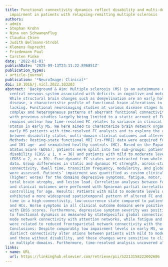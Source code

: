 ```yaml
---
title: Functional connectivity dynamics reflect disability and multi-domain clinical
  impairment in patients with relapsing-remitting multiple sclerosis
authors:
- admin
- Stephan Krohn
- Nina von Schwanenflug
- Claudia Chien
- Judith Bellmann-Strobl
- Klemens Ruprecht
- Friedemann Paul
- Carsten Finke
date: '2022-01-01'
publishDate: '2025-09-13T23:11:22.896851Z'
publication_types:
- article-journal
publication: '*NeuroImage: Clinical*'
doi: 10.1016/j.nicl.2022.103203
abstract: 'Background & Aim: Multiple sclerosis (MS) is an autoimmune disease of the
  central nervous system associated with deficits in cognitive and motor functioning.
  While structural brain changes such as demyelination are an early hallmark of the
  disease, a characteristic profile of functional brain alterations in early MS is
  lacking. Functional neuroimaging studies at various disease stages have revealed
  complex and heterogeneous patterns of aberrant functional connectivity (FC) in MS,
  with previous studies largely being limited to a static account of FC. Thus, it
  remains unclear how time-resolved FC relates to variance in clinical disability
  status in early MS. We here aimed to characterize brain network organization in
  early MS patients with time-resolved FC analysis and to explore the relationship
  between disability status, multi-domain clinical outcomes and altered network dynamics.
  Methods: Resting-state functional MRI (rs-fMRI) data were acquired from 101 MS patients
  and 101 age- and sexmatched healthy controls (HC). Based on the Expanded Disability
  Status Score (EDSS), patients were split into two sub-groups: patients without clinical
  disability (EDSS ≤ 1, n = 36) and patients with mild to moderate levels of disability
  (EDSS ≥ 2, n = 39). Five dynamic FC states were extracted from whole-brain rs-fMRI
  data. Group differences in static and dynamic FC strength, across-state overall
  connectivity, dwell time, transition frequency, modularity, and global connectivity
  were assessed. Patients’ impairment was quantified as custom clinical outcome z-scores
  (higher: worse) for the domains depressive symptoms, fatigue, motor, vision, cognition,
  total brain atrophy, and lesion load. Correlation analyses between functional measures
  and clinical outcomes were performed with Spearman partial correlation analyses
  controlling for age. Results: Patients with mild to moderate levels of disability
  exhibited a more widespread spatiotemporal pattern of altered FC and spent more
  time in a high-connectivity, low-occurrence state compared to patients without disability
  and HCs. Worse symptoms in all clinical outcome domains were positively associated
  with EDSS scores. Furthermore, depressive symptom severity was positively related
  to functional dynamics as measured by statespecific global connectivity and default
  mode network connectivity with attention networks, while fatigue and motor impairment
  were related to reduced frontoparietal network connectivity with the basal ganglia.
  Conclusions: Despite comparably low impairment levels in early MS, we identified
  distinct connectivity alter­ ations between patients with mild to moderate disability
  and those without disability, and these changes were sensitive to clinical outcomes
  in multiple domains. Furthermore, time-resolved analysis uncovered alterations in'
links:
- name: URL
  url: https://linkinghub.elsevier.com/retrieve/pii/S2213158222002686
---
```


